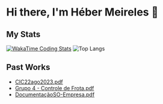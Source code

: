 # Hi there, I'm Héber Meireles 👋

## My Stats
[![WakaTime Coding Stats](https://github-readme-stats.vercel.app/api/wakatime?username=HeberMartins&theme=transparent&hide_border=true)](https://github.com/HeberMartins)
![Top Langs](https://github-readme-stats.vercel.app/api/top-langs/?username=HeberMartins&theme=transparent&hide_border=true)

## Past Works
- [CIC22ago2023.pdf](https://github.com/user-attachments/files/17578614/CIC22ago2023.pdf)
- [Grupo 4 - Controle de Frota.pdf](https://github.com/user-attachments/files/18188763/Grupo.4.-.Controle.de.Frota.pdf)
- [DocumentaçãoSO-Empresa.pdf](https://github.com/user-attachments/files/20874264/DocumentacaoSO-Empresa.pdf)
